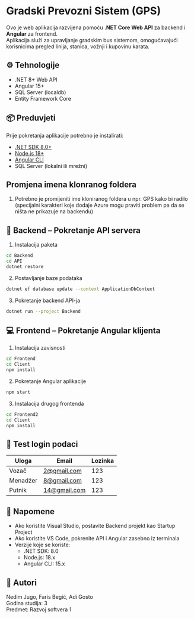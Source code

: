 # Gradski Prevozni Sistem (GPS)

Ovo je web aplikacija razvijena pomoću **.NET Core Web API** za backend i **Angular** za frontend.  
Aplikacija služi za upravljanje gradskim bus sistemom, omogućavajući korisnicima pregled linija, stanica, vožnji i kupovinu karata.

## ⚙️ Tehnologije

- .NET 8+ Web API
- Angular 15+
- SQL Server (localdb)
- Entity Framework Core

## 📦 Preduvjeti

Prije pokretanja aplikacije potrebno je instalirati:

- [.NET SDK 8.0+](https://dotnet.microsoft.com/download)
- [Node.js 18+](https://nodejs.org/)
- [Angular CLI](https://angular.io/cli)
- SQL Server (lokalni ili mrežni)

## Promjena imena klonranog foldera

1. Potrebno je promijeniti ime kloniranog foldera u npr. GPS kako bi radilo (specijalni karakteri koje dodaje Azure mogu praviti problem pa da se ništa ne prikazuje na backendu)

## 🔧 Backend – Pokretanje API servera

1. Instalacija paketa
```bash
cd Backend
cd API
dotnet restore
```

2. Postavljanje baze podataka
```bash
dotnet ef database update --context ApplicationDbContext
```

3. Pokretanje backend API-ja
```bash
dotnet run --project Backend
```

## 💻 Frontend – Pokretanje Angular klijenta

1. Instalacija zavisnosti
```bash
cd Frontend
cd Client
npm install
```

2. Pokretanje Angular aplikacije
```bash
npm start
```

3. Instalacija drugog frontenda
```bash
cd Frontend2
cd Client
npm install
```

## 🔐 Test login podaci

| Uloga | Email | Lozinka |
|-------|-------|---------|
| Vozač | 2@gmail.com | 123 |
| Menadžer |8@gmail.com  | 123 |
| Putnik | 14@gmail.com | 123 |

## 📎 Napomene

- Ako koristite Visual Studio, postavite Backend projekt kao Startup Project
- Ako koristite VS Code, pokrenite API i Angular zasebno iz terminala
- Verzije koje se koriste:
  - .NET SDK: 8.0
  - Node.js: 18.x
  - Angular CLI: 15.x

## 📄 Autori
Nedim Jugo, Faris Begić, Adi Gosto  
Godina studija: 3  
Predmet: Razvoj softvera 1